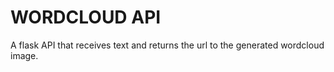 # WORDCLOUD API

A flask API that receives text and returns the url to the generated wordcloud image.